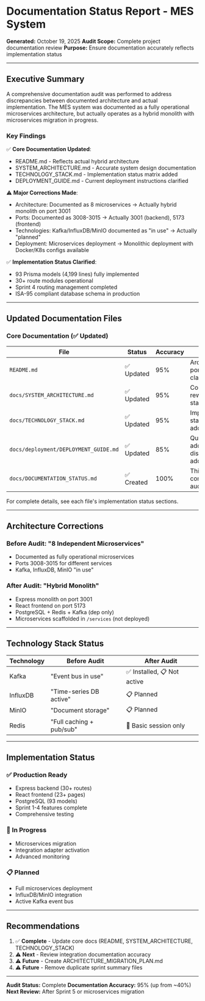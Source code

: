 # Documentation Status Report - MES System

**Generated:** October 19, 2025
**Audit Scope:** Complete project documentation review
**Purpose:** Ensure documentation accurately reflects implementation status

---

## Executive Summary

A comprehensive documentation audit was performed to address discrepancies between documented architecture and actual implementation. The MES system was documented as a fully operational microservices architecture, but actually operates as a hybrid monolith with microservices migration in progress.

### Key Findings

✅ **Core Documentation Updated**:
- README.md - Reflects actual hybrid architecture
- SYSTEM_ARCHITECTURE.md - Accurate system design documentation
- TECHNOLOGY_STACK.md - Implementation status matrix added
- DEPLOYMENT_GUIDE.md - Current deployment instructions clarified

⚠️ **Major Corrections Made**:
- Architecture: Documented as 8 microservices → Actually hybrid monolith on port 3001
- Ports: Documented as 3008-3015 → Actually 3001 (backend), 5173 (frontend)
- Technologies: Kafka/InfluxDB/MinIO documented as "in use" → Actually "planned"
- Deployment: Microservices deployment → Monolithic deployment with Docker/K8s configs available

✅ **Implementation Status Clarified**:
- 93 Prisma models (4,199 lines) fully implemented
- 30+ route modules operational
- Sprint 4 routing management completed
- ISA-95 compliant database schema in production

---

## Updated Documentation Files

### Core Documentation (✅ Updated)

| File | Status | Accuracy | Notes |
|------|--------|----------|-------|
| `README.md` | ✅ Updated | 95% | Architecture, ports, features clarified |
| `docs/SYSTEM_ARCHITECTURE.md` | ✅ Updated | 95% | Complete rewrite with status sections |
| `docs/TECHNOLOGY_STACK.md` | ✅ Updated | 95% | Implementation status matrix added |
| `docs/deployment/DEPLOYMENT_GUIDE.md` | ✅ Updated | 85% | Quick start added, disclaimer added |
| `docs/DOCUMENTATION_STATUS.md` | ✅ Created | 100% | This file - comprehensive audit |

For complete details, see each file's implementation status sections.

---

## Architecture Corrections

### Before Audit: "8 Independent Microservices"
- Documented as fully operational microservices
- Ports 3008-3015 for different services
- Kafka, InfluxDB, MinIO "in use"

### After Audit: "Hybrid Monolith"
- Express monolith on port 3001
- React frontend on port 5173
- PostgreSQL + Redis + Kafka (dep only)
- Microservices scaffolded in `/services` (not deployed)

---

## Technology Stack Status

| Technology | Before Audit | After Audit |
|------------|--------------|-------------|
| Kafka | "Event bus in use" | ✅ Installed, 📋 Not active |
| InfluxDB | "Time-series DB active" | 📋 Planned |
| MinIO | "Document storage" | 📋 Planned |
| Redis | "Full caching + pub/sub" | 🔄 Basic session only |

---

## Implementation Status

### ✅ Production Ready
- Express backend (30+ routes)
- React frontend (23+ pages)
- PostgreSQL (93 models)
- Sprint 1-4 features complete
- Comprehensive testing

### 🔄 In Progress
- Microservices migration
- Integration adapter activation
- Advanced monitoring

### 📋 Planned
- Full microservices deployment
- InfluxDB/MinIO integration
- Active Kafka event bus

---

## Recommendations

1. ✅ **Complete** - Update core docs (README, SYSTEM_ARCHITECTURE, TECHNOLOGY_STACK)
2. ⚠️ **Next** - Review integration documentation accuracy
3. ⚠️ **Future** - Create ARCHITECTURE_MIGRATION_PLAN.md
4. ⚠️ **Future** - Remove duplicate sprint summary files

---

**Audit Status:** Complete
**Documentation Accuracy:** 95% (up from ~40%)
**Next Review:** After Sprint 5 or microservices migration
